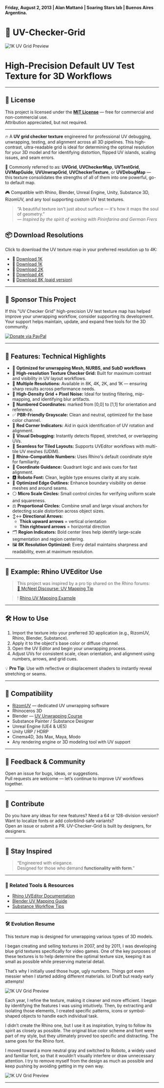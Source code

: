 **Friday, ‎August ‎2, ‎2013 | Alan Mattanó | Soaring Stars lab | Buenos Aires Argentina.**

# 🎯 UV-Checker-Grid 

![1K UV Grid Preview](textures/AM2512v43-UVCheckerGrid-UnwrapDebugging-TextureMap-1K.png)



# High-Precision Default UV Test Texture for 3D Workflows

---

## 📖 License

This project is licensed under the **[MIT License](https://github.com/ALanMAttano/UV-Checker-Grid/blob/main/LICENSE)** — free for commercial and non-commercial use.  
Attribution appreciated, but not required.

---

🔥 A **UV grid checker texture** engineered for professional UV debugging, unwrapping, testing, and alignment across all 3D pipelines. This high-contrast, ultra-readable grid is ideal for determining the optimal resolution for your 3D model and for identifying distortion, flipped UV islands, scaling issues, and seam errors.

🧠 Commonly referred to as:
**UVGrid**, **UVCheckerMap**, **UVTestGrid**, **UVMapGuide**, **UVUnwrapGrid**, **UVCheckerTexture**, or **UVDebugMap** — this texture consolidates the strengths of all of them into one powerful, go-to default map.

🎮 Compatible with Rhino, Blender, Unreal Engine, Unity, Substance 3D, RizomUV, and any tool supporting custom UV test textures.

> “A beautiful texture isn't just about surface — it's how it maps the soul of geometry.”  
> — *Inspired by the spirit of working with Pininfarina and German Frers*

## 📦 Download Resolutions

Click to download the UV texture map in your preferred resolution up to 4K:

- 🔹 [Download 1K](https://raw.githubusercontent.com/ALanMAttano/UV-Checker-Grid/main/textures/AM2512v44-UVCheckerGrid-UnwrapDebugging-TextureMap-512.png)
- 🔹 [Download 1K](https://raw.githubusercontent.com/ALanMAttano/UV-Checker-Grid/main/textures/AM2512v44-UVCheckerGrid-UnwrapDebugging-TextureMap-1K.png)
- 🔹 [Download 2K](https://raw.githubusercontent.com/ALanMAttano/UV-Checker-Grid/main/textures/AM2512v44-UVCheckerGrid-UnwrapDebugging-TextureMap-2K.png)
- 🔹 [Download 4K](https://raw.githubusercontent.com/ALanMAttano/UV-Checker-Grid/main/textures/AM2512v44-UVCheckerGrid-UnwrapDebugging-TextureMap-4K.png)
- 🔹 [Download 8K (paid version)](https://textures.mattano.com)

---

## 💖 Sponsor This Project

If this "UV Checker Grid" high-precision UV test texture map has helped improve your unwrapping workflow, consider supporting its development. Your support helps maintain, update, and expand free tools for the 3D community.

[![Donate via PayPal](https://img.shields.io/badge/Donate-PayPal-blue.svg)](https://www.paypal.com/paypalme/SoaringClouds)


---

## 🚀 Features: Technical Highlights

- 💎 **Optimized for unwrapping Mesh, NURBS, and SubD workflows**
- 🏁 **High-resolution Texture Checker Grid:** Built for maximum contrast and visibility in UV layout workflows.
- 💯 **Multiple Resolutions:** Available in 8K, 4K, 2K, and 1K — ensuring sharp results across performance needs.
- 🧱 **High-Density Grid + Pixel Noise:** Ideal for testing filtering, mip-mapping, and identifying blur artifacts.
- 🎯 **Numbered Coordinates:** marked from [0,0] to [1,1] for orientation and reference.
- ✅ **PBR-Friendly Grayscale:** Clean and neutral, optimized for the base color channel.
- 🔺 **Red Corner Indicators:** Aid in quick identification of UV rotation and alignment.
- 🧠 **Visual Debugging:** Instantly detects flipped, stretched, or overlapping UVs.
- 🧵 **Seamless for Tiled Layouts:** Supports UVEditor workflows with multi-tile UV meshes (UDIM).
- 🔢 **Rhino-Compatible Numbers:** Uses Rhino's default coordinate style for familiarity.
- 📐 **Coordinate Guidance:** Quadrant logic and axis cues for fast alignment.
- 🅰️ **Roboto Font:** Clean, legible type ensures clarity at any scale.
- 🔲 **Optimized Edge Outlines:** Enhance boundary visibility on dense meshes and around seams.
- ⚪ **Micro Scale Circles:** Small control circles for verifying uniform scale and squareness.
- ⚖️ **Proportional Circles:** Combine small and large visual anchors for detecting scale distortion across object sizes.
- ↕️↔️ **Directional Arrows:**  
    - **Thick upward arrows** = vertical orientation  
    - **Thin rightward arrows** = horizontal direction  
- 🗂️ **Region Indicators:** Bold center lines help identify large-scale segmentation and region centering.
- 🖼️ **8K Resolution Optimized:** Every detail maintains sharpness and readability, even at maximum resolution.

---

## 📸 Example: Rhino UVEditor Use

> This project was inspired by a pro tip shared on the Rhino forums:  
[🔗 McNeel Discourse: UV Mapping Tip](https://discourse.mcneel.com/t/uveditor-tip-uv-mapping-replace-your-uv-grid-texture)

> ! [Rhino UV Mapping Example](https://global.discourse-cdn.com/mcneel/uploads/default/original/3X/0/b/0b051d7bcc065e9414fc98e3123168969f20dcd0.mp4)

---

## 🛠️ How to Use

1. Import the texture into your preferred 3D application (e.g., RizomUV, Rhino, Blender, Substance).
2. Apply it to the object's base color or diffuse channel.
3. Open the UV Editor and begin your unwrapping process.
4. Adjust UVs for consistent scale, clean orientation, and alignment using numbers, arrows, and grid cues.

💡 **Pro Tip**: Use with reflective or displacement shaders to instantly reveal stretching or seams.

---

## 🧩 Compatibility

- [RizomUV](https://www.rizomuv.com/) — dedicated UV unwrapping software
- Rhinoceros 3D
- Blender — [UV Unwrapping Course](https://www.udemy.com/course/learn-uv-unwrapping-with-blender-for-unity-3d-game-design)
- Substance Painter / Substance Designer
- Unreal Engine (UE4 & UE5)
- Unity URP / HDRP
- Cinema4D, 3ds Max, Maya, Modo
- Any rendering engine or 3D modeling tool with UV support

---

## 💬 Feedback & Community

Open an issue for bugs, ideas, or suggestions.  
Pull requests are welcome — let’s continue to improve UV workflows together.

---

## 🤝 Contribute

Do you have any ideas for new features? Need a 64 or 128-division version? Want to localize fonts or add colorblind-safe variants?  
Open an issue or submit a PR. UV-Checker-Grid is built by designers, for designers.

---

## 💬 Stay Inspired

> “Engineered with elegance.  
> Designed for those who demand **functionality with form**.”

---

### 🔗 Related Tools & Resources

- [Rhino UVEditor Documentation](https://www.rhino3d.com)
- [Blender UV Mapping Guide](https://docs.blender.org/manual/en/latest/modeling/meshes/uv/editing.html)
- [Substance Workflow Tips](https://substance3d.adobe.com)

---

### 🛠️ Evolution Resume

This texture map is designed for unwrapping various types of 3D models.

I began creating and selling textures in 2007, and by 2011, I was developing blue grid textures specifically for video games. One of the key purposes of these textures is to help determine the optimal texture size, keeping it as small as possible while preserving material detail.

That’s why I initially used those huge, ugly numbers. Things got even messier when I started adding different materials. lol
Draft but ready early attempts!

![1K UV Grid Preview](textures/AM-UV-v0-4K.png)

Each year, I refine the texture, making it cleaner and more efficient. I began by identifying the features I was using intuitively. Then, by extracting and isolating those elements, I created specific patterns, icons or symbol-shaped objects to handle each individual task.

I didn’t create the Rhino one, but I use it as inspiration, trying to follow its spirit as closely as possible. The original blue color scheme and font were part of my style, but they ultimately proved too specific and distracting. The same goes for the Rhino font.

I moved toward a more neutral gray and switched to Roboto, a widely used and familiar font, so that it wouldn’t visually interfere or draw unnecessary attention. I try to remove myself from the design as much as possible and keep pushing by avoiding getting in my own way.

![1K UV Grid Preview](textures/AM-UV-v4-4K.png)

---

